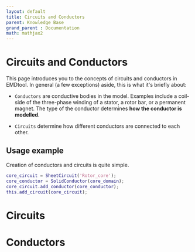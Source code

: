 ```yaml
---
layout: default
title: Circuits and Conductors
parent: Knowledge Base
grand_parent : Documentation
math: mathjax2
---
```


# Circuits and Conductors

This page introduces you to the concepts of circuits and conductors in EMDtool. In general (a few exceptions) aside, 
this is what it's briefly about:

* `Conductors` are conductive bodies in the model. Examples include a coil-side of the three-phase winding of a stator,
a rotor bar, or a permanent magnet. The type of the conductor determines **how the conductor is modelled**.

* `Circuits` determine how different conductors are connected to each other.

## Usage example

Creation of conductors and circuits is quite simple.

```matlab
core_circuit = SheetCircuit('Rotor_core');
core_conductor = SolidConductor(core_domain);
core_circuit.add_conductor(core_conductor);
this.add_circuit(core_circuit);
```

# Circuits

# Conductors